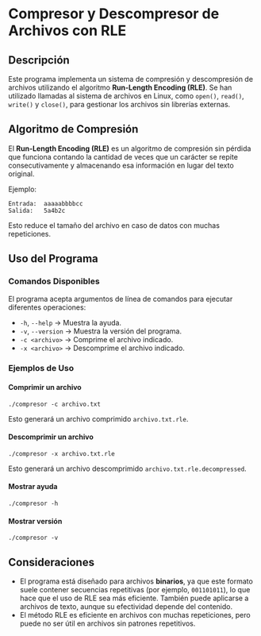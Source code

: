 # Compresor y Descompresor de Archivos con RLE

## Descripción
Este programa implementa un sistema de compresión y descompresión de archivos utilizando el algoritmo **Run-Length Encoding (RLE)**. Se han utilizado llamadas al sistema de archivos en Linux, como `open()`, `read()`, `write()` y `close()`, para gestionar los archivos sin librerías externas.

## Algoritmo de Compresión
El **Run-Length Encoding (RLE)** es un algoritmo de compresión sin pérdida que funciona contando la cantidad de veces que un carácter se repite consecutivamente y almacenando esa información en lugar del texto original.

Ejemplo:
```
Entrada:  aaaaabbbbcc
Salida:   5a4b2c
```

Esto reduce el tamaño del archivo en caso de datos con muchas repeticiones.

## Uso del Programa

### Comandos Disponibles
El programa acepta argumentos de línea de comandos para ejecutar diferentes operaciones:

- `-h`, `--help` → Muestra la ayuda.
- `-v`, `--version` → Muestra la versión del programa.
- `-c <archivo>` → Comprime el archivo indicado.
- `-x <archivo>` → Descomprime el archivo indicado.

### Ejemplos de Uso

#### Comprimir un archivo
```
./compresor -c archivo.txt
```
Esto generará un archivo comprimido `archivo.txt.rle`.

#### Descomprimir un archivo
```
./compresor -x archivo.txt.rle
```
Esto generará un archivo descomprimido `archivo.txt.rle.decompressed`.

#### Mostrar ayuda
```
./compresor -h
```

#### Mostrar versión
```
./compresor -v
```

## Consideraciones
- El programa está diseñado para archivos **binarios**, ya que este formato suele contener secuencias repetitivas (por ejemplo, `001101011`), lo que hace que el uso de RLE sea más eficiente. También puede aplicarse a archivos de texto, aunque su efectividad depende del contenido.
- El método RLE es eficiente en archivos con muchas repeticiones, pero puede no ser útil en archivos sin patrones repetitivos.
